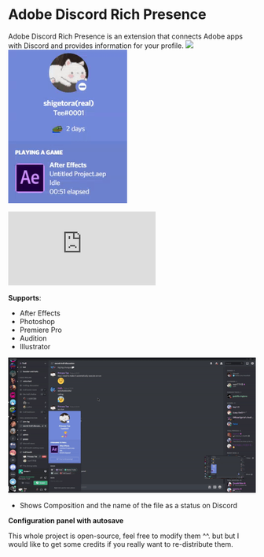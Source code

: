 # Adobe Discord Rich Presence

Adobe Discord Rich Presence is an extension that connects Adobe apps with Discord and provides information for your profile.
![](https://cdn.discordapp.com/attachments/738153603079995453/749741755003306084/rpc.png)![](demo/rpc.gif)

![Installation guide](https://github.com/lolitee/adobe-discord-rpc/blob/master/GUIDE.md)

**Supports**:
- After Effects
- Photoshop
- Premiere Pro
- Audition
- Illustrator

![](demo/preview.gif)
- Shows Composition and the name of the file as a status on Discord

**Configuration panel with autosave**

This whole project is open-source, feel free to modify them ^^. but but I would like to get some credits if you really want to re-distribute them. 
